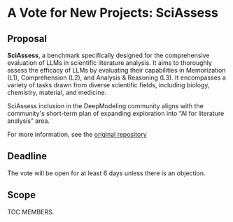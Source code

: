 
# A Vote for New Projects: SciAssess

## Proposal

**SciAssess**, a benchmark specifically designed for the comprehensive evaluation of LLMs in scientific literature analysis. It aims to thoroughly assess the efficacy of LLMs by evaluating their capabilities in Memorization (L1), Comprehension (L2), and Analysis & Reasoning (L3). It encompasses a variety of tasks drawn from diverse scientific fields, including biology, chemistry, material, and medicine. 

SciAssess inclusion in the DeepModeling community aligns with the community's short-term plan of expanding exploration into “AI for literature analysis” area.

For more information, see the [original repository](https://github.com/sci-assess/SciAssess)

## Deadline

The vote will be open for at least 6 days unless there is an objection.

## Scope

TOC MEMBERS.
